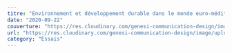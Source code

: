 ```yaml
---
titre: "Environnement et développement durable dans le monde euro-méditerranéen : approches interculturelles"
date: "2020-09-22"
couverture: "https://res.cloudinary.com/genesi-communication-design/image/upload/v1606836764/ihei/couvertures/environnement_agh8kz.jpg"
url: "https://res.cloudinary.com/genesi-communication-design/image/upload/v1606746709/ihei/PDF/IHEI_ENVIRONNEMENT_fatopc.pdf"
category: "Essais"
---
```



